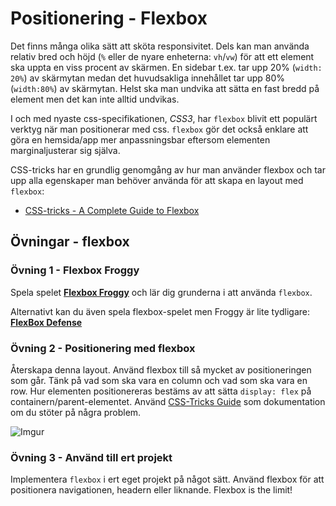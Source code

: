 # Positionering - Flexbox

Det finns många olika sätt att sköta responsivitet. Dels kan man använda relativ bred och höjd (`%` eller de nyare enheterna: `vh`/`vw`) för att ett element ska uppta en viss procent av skärmen. En sidebar t.ex. tar upp 20% (`width: 20%`) av skärmytan medan det huvudsakliga innehållet tar upp 80% (`width:80%`) av skärmytan. Helst ska man undvika att sätta en fast bredd på element men det kan inte alltid undvikas.

I och med nyaste css-specifikationen, *CSS3*, har `flexbox` blivit ett populärt verktyg när man positionerar med css. `flexbox` gör det också enklare att göra en hemsida/app mer anpassningsbar eftersom elementen marginaljusterar sig själva.

CSS-tricks har en grundlig genomgång av hur man använder flexbox och tar upp alla egenskaper man behöver använda för att skapa en layout med `flexbox`:

* [CSS-tricks - A Complete Guide to Flexbox](https://css-tricks.com/snippets/css/a-guide-to-flexbox/)

## Övningar - flexbox

### Övning 1 - Flexbox Froggy

Spela spelet **[Flexbox Froggy](http://flexboxfroggy.com/)** och lär dig grunderna i att använda `flexbox`.

Alternativt kan du även spela flexbox-spelet men Froggy är lite tydligare: **[FlexBox Defense](http://www.flexboxdefense.com/)**

### Övning 2 - Positionering med flexbox

Återskapa denna layout. Använd flexbox till så mycket av positioneringen som går. Tänk på vad som ska vara en column och vad som ska vara en row. Hur elementen positionereras bestäms av att sätta `display: flex` på containern/parent-elementet. Använd [CSS-Tricks Guide](https://css-tricks.com/snippets/css/a-guide-to-flexbox/) som dokumentation om du stöter på några problem.

![Imgur](http://i.imgur.com/cwfCqUi.png)

### Övning 3 - Använd till ert projekt

Implementera `flexbox` i ert eget projekt på något sätt. Använd flexbox för att positionera navigationen, headern eller liknande. Flexbox is the limit!
